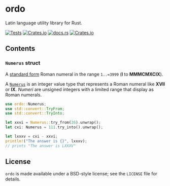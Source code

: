 # ordo

Latin language utility library for Rust.

[![Tests](https://github.com/donmccaughey/ordo/actions/workflows/tests.yml/badge.svg)](https://github.com/donmccaughey/ordo/actions/workflows/tests.yml)
[![Crates.io](https://img.shields.io/crates/v/ordo)](https://crates.io/crates/ordo)
[![docs.rs](https://img.shields.io/docsrs/ordo)](https://docs.rs/ordo/*/ordo/)
[![Crates.io](https://img.shields.io/crates/l/ordo)](https://github.com/donmccaughey/ordo/blob/main/LICENSE)

## Contents

### `Numerus` struct

A [standard form](https://en.wikipedia.org/wiki/Roman_numerals#Standard_form) Roman numeral in
the range `1..=3999` (__I__ to __MMMCMXCIX__).

A [`Numerus`](https://docs.rs/ordo/*/ordo/struct.Numerus.html) is an integer value type that 
represents a Roman numeral like __XVII__ or __IX__.  _Numeri_ are unsigned integers with a 
limited range that display as Roman numerals.

```rust
use ordo::Numerus;
use std::convert::TryFrom;
use std::convert::TryInto;

let xxvi = Numerus::try_from(26).unwrap();
let cxi: Numerus = 111.try_into().unwrap();

let lxxxv = cxi - xxvi;
println!("The answer is {}", lxxxv);
// prints "The answer is LXXXV"
```
    

## License

`ordo` is made available under a BSD-style license; see the `LICENSE` file for
details.

